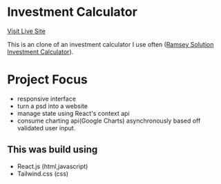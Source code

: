# Investment Calculator

[Visit Live Site](https://nsikan-investment-calculator.netlify.app/)

This is an clone of an investment calculator I use often ([Ramsey Solution Investment Calculator](https://www.ramseysolutions.com/retirement/investment-calculator)).


# Project Focus
* responsive interface
* turn a psd into a website
* manage state using React's context api
* consume charting api(Google Charts) asynchronously based off validated user input. 

## This was build using

- React.js (html,javascript)
- Tailwind.css (css)






